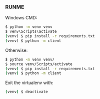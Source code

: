 ### RUNME

Windows CMD:
```cmd
$ python -m venv venv
$ venv\Scripts\activate
(venv) $ pip install -r requirements.txt
(venv) $ python -m client
```

Otherwise:
```sh
$ python -m venv venv/
$ source venv/Scripts/activate
(venv) $ pip install -r requirements.txt
(venv) $ python -m client
```

Exit the virtualenv with:
```sh
(venv) $ deactivate
```